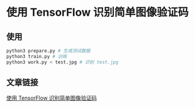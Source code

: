 # 使用 TensorFlow 识别简单图像验证码

## 使用
```bash
python3 prepare.py # 生成测试数据
python3 train.py # 训练
python3 work.py < test.jpg # 识别 test.jpg
```
## 文章链接
[使用 TensorFlow 识别简单图像验证码](https://juejin.im/post/5aed07136fb9a07abf7264d4)
